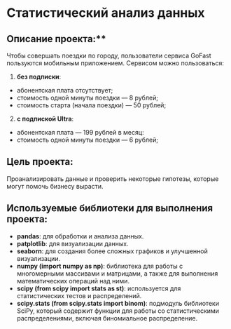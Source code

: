 # Статистический анализ данных
## Описание проекта:** 
Чтобы совершать поездки по городу, пользователи сервиса GoFast пользуются мобильным приложением. Сервисом можно пользоваться:
1. **без подписки**:
- абонентская плата отсутствует;
- стоимость одной минуты поездки — 8 рублей;
- стоимость старта (начала поездки) — 50 рублей;
2. **с подпиской Ultra**:
- абонентская плата — 199 рублей в месяц:
- стоимость одной минуты поездки — 6 рублей;
## Цель проекта: 
Проанализировать данные и проверить некоторые гипотезы, которые могут помочь бизнесу вырасти.
## Используемые библиотеки для выполнения проекта:
- **pandas**: для обработки и анализа данных.
- **patplotlib**: для визуализации данных.
- **seaborn**: для создания более сложных графиков и улучшенной визуализации.
- **numpy (import numpy as np)**: библиотека для работы с многомерными массивами и матрицами, а также для выполнения математических операций над ними.
- **scipy (from scipy import stats as st)**: используется для статистических тестов и распределений.
- **scipy.stats (from scipy.stats import binom)**: подмодуль библиотеки SciPy, который содержит функции для работы со статистическими распределениями, включая биномиальное распределение.

